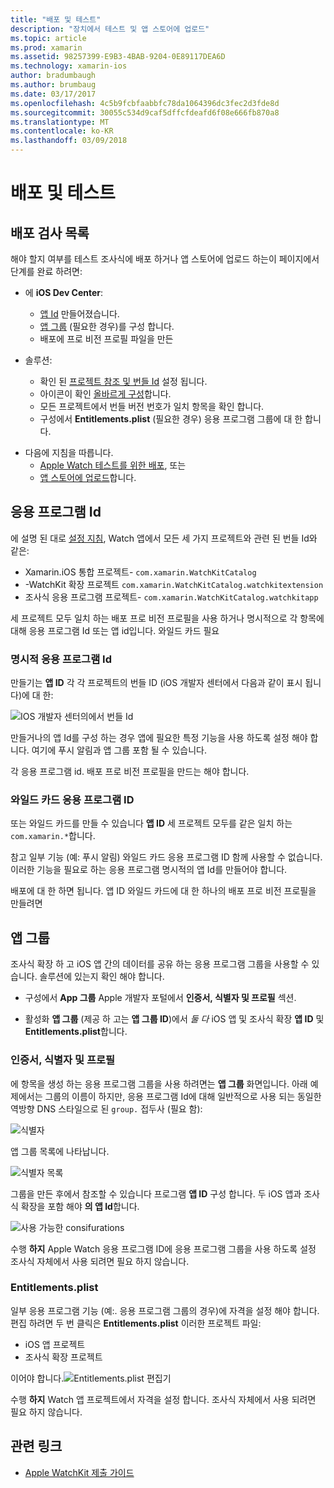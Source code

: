 ```yaml
---
title: "배포 및 테스트"
description: "장치에서 테스트 및 앱 스토어에 업로드"
ms.topic: article
ms.prod: xamarin
ms.assetid: 98257399-E9B3-4BAB-9204-0E89117DEA6D
ms.technology: xamarin-ios
author: bradumbaugh
ms.author: brumbaug
ms.date: 03/17/2017
ms.openlocfilehash: 4c5b9fcbfaabbfc78da1064396dc3fec2d3fde8d
ms.sourcegitcommit: 30055c534d9caf5dffcfdeafd6f08e666fb870a8
ms.translationtype: MT
ms.contentlocale: ko-KR
ms.lasthandoff: 03/09/2018
---
```

# <a name="deployment-and-testing"></a>배포 및 테스트

## <a name="deployment-checklist"></a>배포 검사 목록

해야 할지 여부를 테스트 조사식에 배포 하거나 앱 스토어에 업로드 하는이 페이지에서 단계를 완료 하려면:

- 에 **iOS Dev Center**:
  - [앱 Id](#App_IDs) 만들어졌습니다.
  - [앱 그룹](#App_Groups) (필요한 경우)를 구성 합니다.
  - 배포에 프로 비전 프로필 파일을 만든

- 솔루션:

  - 확인 된 [프로젝트 참조 및 번들 Id](~/ios/watchos/get-started/installation.md) 설정 됩니다.
  - 아이콘이 확인 [올바르게 구성](~/ios/watchos/app-fundamentals/icons.md)합니다.
  - 모든 프로젝트에서 번들 버전 번호가 일치 항목을 확인 합니다.
  - 구성에서 **Entitlements.plist** (필요한 경우) 응용 프로그램 그룹에 대 한 합니다.

* 다음에 지침을 따릅니다.
  - [Apple Watch 테스트를 위한 배포](~/ios/watchos/deploy-test/device.md), 또는
  - [앱 스토어에 업로드](~/ios/watchos/deploy-test/appstore.md)합니다.

<a name="App_IDs"/>

## <a name="app-ids"></a>응용 프로그램 Id

에 설명 된 대로 [설정 지침](~/ios/watchos/get-started/installation.md), Watch 앱에서 모든 세 가지 프로젝트와 관련 된 번들 Id와 같은:

- Xamarin.iOS 통합 프로젝트- `com.xamarin.WatchKitCatalog`
- -WatchKit 확장 프로젝트 `com.xamarin.WatchKitCatalog.watchkitextension`
- 조사식 응용 프로그램 프로젝트- `com.xamarin.WatchKitCatalog.watchkitapp`

세 프로젝트 모두 일치 하는 배포 프로 비전 프로필을 사용 하거나 명시적으로 각 항목에 대해 응용 프로그램 Id 또는 앱 id입니다. 와일드 카드 필요

### <a name="explicit-app-ids"></a>명시적 응용 프로그램 Id

만들기는 **앱 ID** 각 각 프로젝트의 번들 ID (iOS 개발자 센터에서 다음과 같이 표시 됩니다)에 대 한:

![IOS 개발자 센터의에서 번들 Id](images/appids-specific-sml.png)

만들거나의 앱 Id를 구성 하는 경우 앱에 필요한 특정 기능을 사용 하도록 설정 해야 합니다. 여기에 푸시 알림과 앱 그룹 포함 될 수 있습니다.

각 응용 프로그램 id. 배포 프로 비전 프로필을 만드는 해야 합니다.

### <a name="wildcard-app-id"></a>와일드 카드 응용 프로그램 ID

또는 와일드 카드를 만들 수 있습니다 **앱 ID** 세 프로젝트 모두를 같은 일치 하는 `com.xamarin.*`합니다.

참고 일부 기능 (예: 푸시 알림) 와일드 카드 응용 프로그램 ID 함께 사용할 수 없습니다. 이러한 기능을 필요로 하는 응용 프로그램 명시적의 앱 Id를 만들어야 합니다.

배포에 대 한 하면 됩니다. 앱 ID 와일드 카드에 대 한 하나의 배포 프로 비전 프로필을 만들려면

<a name="App_Groups" />

## <a name="app-groups"></a>앱 그룹

조사식 확장 하 고 iOS 앱 간의 데이터를 공유 하는 응용 프로그램 그룹을 사용할 수 있습니다. 솔루션에 있는지 확인 해야 합니다.

- 구성에서 **App 그룹** Apple 개발자 포털에서 **인증서, 식별자 및 프로필** 섹션.

- 활성화 **앱 그룹** (제공 하 고는 **앱 그룹 ID**)에서 *둘 다* iOS 앱 및 조사식 확장 **앱 ID** 및  **Entitlements.plist**합니다.

### <a name="certificates-identifiers--profiles"></a>인증서, 식별자 및 프로필

에 항목을 생성 하는 응용 프로그램 그룹을 사용 하려면는 **앱 그룹** 화면입니다. 아래 예제에서는 그룹의 이름이 하지만, 응용 프로그램 Id에 대해 일반적으로 사용 되는 동일한 역방향 DNS 스타일으로 된 `group.` 접두사 (필요 함):

![식별자](images/appgroups-new-sml.png)

앱 그룹 목록에 나타납니다.

![식별자 목록](images/appgroups-setup-sml.png)

그룹을 만든 후에서 참조할 수 있습니다 프로그램 **앱 ID** 구성 합니다. 두 iOS 앱과 조사식 확장을 포함 해야 **의 앱 Id**합니다.

![사용 가능한 consifurations](images/appgroups-sml.png)

수행 **하지** Apple Watch 응용 프로그램 ID에 응용 프로그램 그룹을 사용 하도록 설정 조사식 자체에서 사용 되려면 필요 하지 않습니다.

### <a name="entitlementsplist"></a>Entitlements.plist

일부 응용 프로그램 기능 (예:. 응용 프로그램 그룹의 경우)에 자격을 설정 해야 합니다.
편집 하려면 두 번 클릭은 **Entitlements.plist** 이러한 프로젝트 파일:

- iOS 앱 프로젝트
- 조사식 확장 프로젝트

이어야 합니다.![Entitlements.plist 편집기](images/entitlements-plist-sml.png)

수행 **하지** Watch 앱 프로젝트에서 자격을 설정 합니다. 조사식 자체에서 사용 되려면 필요 하지 않습니다.

## <a name="related-links"></a>관련 링크

- [Apple WatchKit 제출 가이드](https://developer.apple.com/app-store/watch/)
